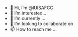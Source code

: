 - 👋 Hi, I’m @lUISAFCC
- 👀 I’m interested...
- 🌱 I’m currently ...
- 💞️ I’m looking to collaborate on 
- 📫 How to reach me ...

<!---
lUISAFCC/lUISAFCC is a ✨ special ✨ repository because its `README.md` (this file) appears on your GitHub profile.
You can click the Preview link to take a look at your changes.
--->

